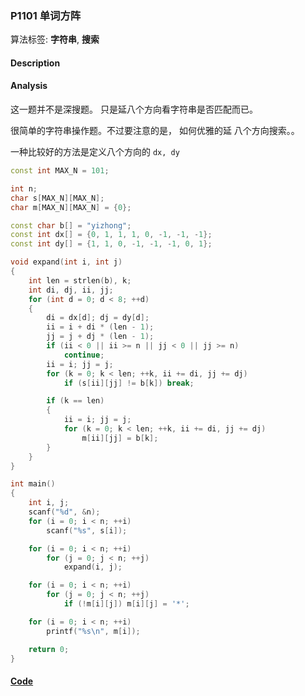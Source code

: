 ### P1101 单词方阵

算法标签: **字符串**, **搜索**


#### Description

#### Analysis

这一题并不是深搜题。 只是延八个方向看字符串是否匹配而已。

很简单的字符串操作题。不过要注意的是， 如何优雅的延 八个方向搜索。。

一种比较好的方法是定义八个方向的 `dx, dy`

```cpp
const int MAX_N = 101;

int n;
char s[MAX_N][MAX_N];
char m[MAX_N][MAX_N] = {0};

const char b[] = "yizhong";
const int dx[] = {0, 1, 1, 1, 0, -1, -1, -1};
const int dy[] = {1, 1, 0, -1, -1, -1, 0, 1};

void expand(int i, int j)
{
    int len = strlen(b), k;
    int di, dj, ii, jj;
    for (int d = 0; d < 8; ++d)
    {
        di = dx[d]; dj = dy[d];
        ii = i + di * (len - 1);
        jj = j + dj * (len - 1);
        if (ii < 0 || ii >= n || jj < 0 || jj >= n)
            continue;
        ii = i; jj = j;
        for (k = 0; k < len; ++k, ii += di, jj += dj)
            if (s[ii][jj] != b[k]) break;

        if (k == len)
        {
            ii = i; jj = j;
            for (k = 0; k < len; ++k, ii += di, jj += dj)
                m[ii][jj] = b[k];
        }
    }
}

int main()
{
    int i, j;
    scanf("%d", &n);
    for (i = 0; i < n; ++i)
        scanf("%s", s[i]);

    for (i = 0; i < n; ++i)
        for (j = 0; j < n; ++j)
            expand(i, j);

    for (i = 0; i < n; ++i)
        for (j = 0; j < n; ++j)
            if (!m[i][j]) m[i][j] = '*';

    for (i = 0; i < n; ++i)
        printf("%s\n", m[i]);

    return 0;
}
```

#### [Code](../cpp/p1101.cpp)
